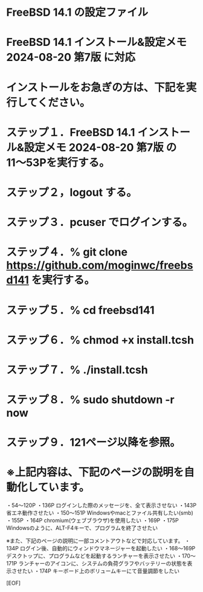 # FreeBSD 14.1 の設定ファイル
# FreeBSD 14.1 インストール&設定メモ 2024-08-20 第7版 に対応

# インストールをお急ぎの方は、下記を実行してください。

# ステップ１．FreeBSD 14.1 インストール&設定メモ 2024-08-20 第7版 の 11〜53Pを実行する。
# ステップ２，logout する。
# ステップ３．pcuser でログインする。
# ステップ４．% git clone https://github.com/moginwc/freebsd141 を実行する。
# ステップ５．% cd freebsd141
# ステップ６．% chmod +x install.tcsh
# ステップ７．% ./install.tcsh
# ステップ８．% sudo shutdown -r now
# ステップ９．121ページ以降を参照。



# ※上記内容は、下記のページの説明を自動化しています。
・54〜120P
・136P ログインした際のメッセージを、全て表示させない
・143P 省エネ動作させたい
・150〜151P Windowsやmacとファイル共有したい(smb)
・155P
・164P chromium(ウェブブラウザ)を使用したい
・169P
・175P Windowsのように、ALT-F4キーで、プログラムを終了させたい

※また、下記のページの説明に一部コメントアウトなどで対応しています。
・134P ログイン後、自動的にウィンドウマネージャーを起動したい
・168〜169P デスクトップに、プログラムなどを起動するランチャーを表示させたい
・170〜171P ランチャーのアイコンに、システムの負荷グラフやバッテリーの状態を表示させたい
・174P キーボード上のボリュームキーにて音量調節をしたい

[EOF]
